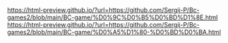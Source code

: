 https://html-preview.github.io/?url=https://github.com/Sergij-P/Bc-games2/blob/main/BC-game/%D0%9C%D0%B5%D0%BD%D1%8E.html
https://html-preview.github.io/?url=https://github.com/Sergij-P/Bc-games2/blob/main/BC-game/%D0%A5%D1%80-%D0%BD%D0%BA.html
